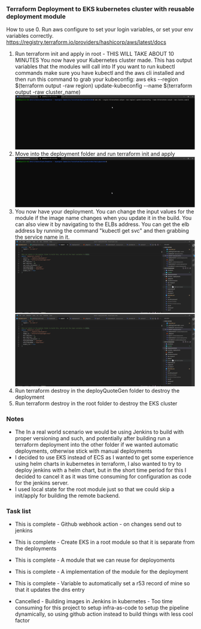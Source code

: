### Terraform Deployment to EKS kubernetes cluster with reusable deployment module
How to use
0. Run aws configure to set your login variables, or set your env variables correctly.
    https://registry.terraform.io/providers/hashicorp/aws/latest/docs
1. Run terraform init and apply in root - THIS WILL TAKE ABOUT 10 MINUTES
    You now have your Kubernetes cluster made.  This has output variables that the modules will call into
    If you want to run kubectl commands make sure you have kubectl and the aws cli installed and then run this command to grab your kubeconfig:
        aws eks --region $(terraform output -raw region) update-kubeconfig --name $(terraform output -raw cluster_name)
        ![Getting your kubeconfig](https://github.com/kjblanchard/terraformHelmk8sDeploy/raw/master/content/getkctl.gif "Getting your Kubeconfig")
2. Move into the deployment folder and run terraform init and apply
        ![Getting your kubeconfig](https://github.com/kjblanchard/terraformHelmk8sDeploy/raw/master/content/viewpods.gif "View your pods")
3. You now have your deployment.  You can change the input values for the module if the image name changes when you update it in the build.  You can also view it by navigating to the ELBs address.  You can get the elb address by running the command "kubectl get svc" and then grabbing the service name in it.
        ![Get the service](https://github.com/kjblanchard/terraformHelmk8sDeploy/raw/master/content/changedeployment.gif "Get the service name")
        ![Changing the variables](https://github.com/kjblanchard/terraformHelmk8sDeploy/raw/master/content/changedeployment.gif "Modify your deployment")
4. Run terraform destroy in the deployQuoteGen folder to destroy the deployment
5. Run terraform destroy in the root folder to destroy the EKS cluster

### Notes
- The In a real world scenario we would be using Jenkins to build with proper versioning and such, and potentially after building run a terraform deployment into the other folder if we wanted automatic deployments, otherwise stick with manual deployments
- I decided to use EKS instead of ECS as I wanted to get some experience using helm charts in kubernetes in terraform, I also wanted to try to deploy jenkins with a helm chart, but in the short time period for this I decided to cancel it as it was time consuming for configuration as code for the jenkins server.
- I used local state for the root module just so that we could skip a init/apply for building the remote backend.

### Task list
- This is complete - Github webhook action - on changes send out to jenkins
- This is complete - Create EKS in a root module so that it is separate from the deployments
- This is complete - A module that we can reuse for deployoments
- This is complete - A implementation of the module for the deployment
- This is complete - Variable to automatically set a r53 record of mine so that it updates the dns entry

- Cancelled - Building images in Jenkins in kubernetes - Too time consuming for this project to setup infra-as-code to setup the pipeline dynamically, so using github action instead to build things with less cool factor